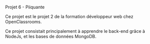 Projet 6 - Piiquante

Ce projet est le projet 2 de la formation développeur web chez OpenClassrooms.

Ce projet consistait principalement à apprendre le back-end grâce à NodeJs, et les bases de données MongoDB.
